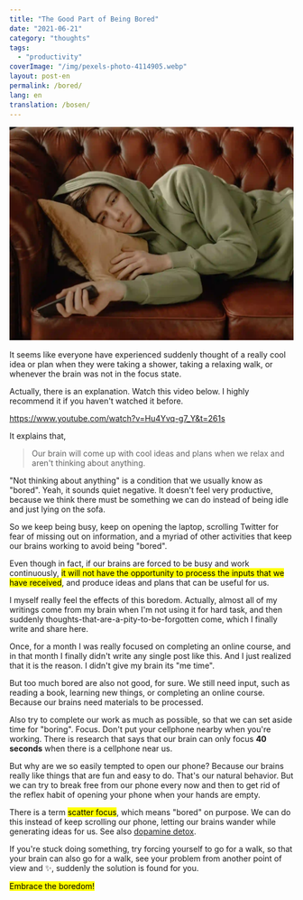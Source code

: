 ```yaml
---
title: "The Good Part of Being Bored"
date: "2021-06-21"
category: "thoughts"
tags:
  - "productivity"
coverImage: "/img/pexels-photo-4114905.webp"
layout: post-en
permalink: /bored/
lang: en
translation: /bosen/
---
```


![bored](/img/pexels-photo-4114905.webp)

It seems like everyone have experienced suddenly thought of a really cool idea or plan when they were taking a shower, taking a relaxing walk, or whenever the brain was not in the focus state.

Actually, there is an explanation. Watch this video below. I highly recommend it if you haven't watched it before.

https://www.youtube.com/watch?v=Hu4Yvq-g7_Y&t=261s

It explains that,

> Our brain will come up with cool ideas and plans when we relax and aren't thinking about anything.

"Not thinking about anything" is a condition that we usually know as "bored". Yeah, it sounds quiet negative. It doesn't feel very productive, because we think there must be something we can do instead of being idle and just lying on the sofa.

So we keep being busy, keep on opening the laptop, scrolling Twitter for fear of missing out on information, and a myriad of other activities that keep our brains working to avoid being "bored".

Even though in fact, if our brains are forced to be busy and work continuously, <mark>it will not have the opportunity to process the inputs that we have received</mark>, and produce ideas and plans that can be useful for us.

I myself really feel the effects of this boredom. Actually, almost all of my writings come from my brain when I'm not using it for hard task, and then suddenly thoughts-that-are-a-pity-to-be-forgotten come, which I finally write and share here.

Once, for a month I was really focused on completing an online course, and in that month I finally didn't write any single post like this. And I just realized that it is the reason. I didn't give my brain its "me time".

But too much bored are also not good, for sure. We still need input, such as reading a book, learning new things, or completing an online course. Because our brains need materials to be processed.

Also try to complete our work as much as possible, so that we can set aside time for "boring". Focus. Don't put your cellphone nearby when you're working. There is research that says that our brain can only focus **40 seconds** when there is a cellphone near us.

But why are we so easily tempted to open our phone? Because our brains really like things that are fun and easy to do. That's our natural behavior. But we can try to break free from our phone every now and then to get rid of the reflex habit of opening your phone when your hands are empty.

There is a term <mark>scatter focus</mark>, which means "bored" on purpose. We can do this instead of keep scrolling our phone, letting our brains wander while generating ideas for us. See also [dopamine detox](/dopamine/).

If you're stuck doing something, try forcing yourself to go for a walk, so that your brain can also go for a walk, see your problem from another point of view and ✨, suddenly the solution is found for you.

<mark>Embrace the boredom!</mark>
